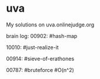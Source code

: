 uva
===

My solutions on uva.onlinejudge.org

brain log:
00902:
#hash-map

10010:
#just-realize-it

00914:
#sieve-of-erathones

00787:
#bruteforce
#O(n^2)

